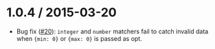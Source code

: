 1.0.4 / 2015-03-20
==================

* Bug fix ([#20](https://github.com/Tabcorp/strummer/issues/20)): `integer` and `number` matchers fail to catch invalid data when `{min: 0}` or `{max: 0}` is passed as opt.
